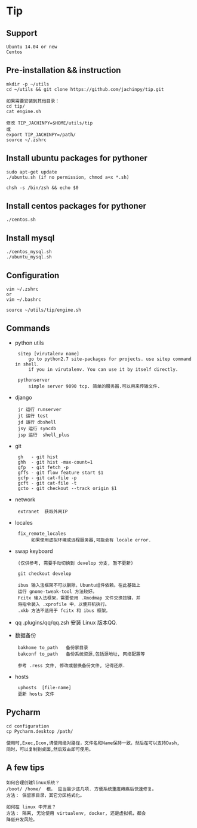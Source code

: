 Tip
========


##  Support

    Ubuntu 14.04 or new
    Centos


##  Pre-installation && instruction
    
    mkdir -p ~/utils
    cd ~/utils && git clone https://github.com/jachinpy/tip.git

    如果需要安装到其他目录：
    cd tip/
    cat engine.sh

    修改 TIP_JACHINPY=$HOME/utils/tip
    或
    export TIP_JACHINPY=/path/
    source ~/.zshrc


##  Install ubuntu packages for pythoner
    sudo apt-get update
    ./ubuntu.sh (if no permission, chmod a+x *.sh)

    chsh -s /bin/zsh && echo $0


##  Install centos packages for pythoner
    ./centos.sh
    

##  Install mysql
    ./centos_mysql.sh
    ./ubuntu_mysql.sh
     
	
##  Configuration
    vim ~/.zshrc
    or
    vim ~/.bashrc

    source ~/utils/tip/engine.sh


##  Commands
  
 + python utils
        
        sitep [virutalenv name]
            go to python2.7 site-packages for projects. use sitep command in shell.
            if you in virutalenv. You can use it by itself directly.

        pythonserver 
            simple server 9090 tcp. 简单的服务器.可以用来传输文件.
 + django

        jr 运行 runserver
        jt 运行 test
        jd 运行 dbshell
        jsy 运行 syncdb 
        jsp 运行  shell_plus

 + git 

        gh   - git hist 
        ghh  - git hist -max-count=1
        gfp  - git fetch -p
        gffs - git flow feature start $1
        gcfp - git cat-file -p 
        gcft - git cat-file -t
        gcto - git checkout --track origin $1

 + network

        extranet  获取外网IP        

 + locales

        fix_remote_locales 
             如果使用虚拟环境或远程服务器,可能会有 locale error.

 + swap keyboard
 
        (仅供参考, 需要手动切换到 develop 分支, 暂不更新)
        
        git checkout develop
 
        ibus 输入法框架不可以删除，Ubuntu组件依赖。在此基础上
        运行 gnome-tweak-tool 方法较好。
        Fcitx 输入法框架，需要使用 .Xmodmap 文件交换按键，并
        将指令装入 .xprofile 中，以便开机执行。
        .xkb 方法不适用于 fcitx 和 ibus 框架。

 + qq
        .plugins/qq/qq.zsh  安装 Linux 版本QQ.

 + 数据备份

        bakhome to_path   备份家目录
        bakconf to_path   备份系统资源,包括源地址, 网络配置等

        参考 .ress 文件, 修改或替换备份文件, 记得还原.

 + hosts

        uphosts  [file-name]
        更新 hosts 文件

##  Pycharm
    cd configuration
    cp Pycharm.desktop /path/

    使用时,Exec,Icon,请使用绝对路径，文件名和Name保持一致，然后在可以支持Dash,
    同时，可以复制到桌面,然后双击即可使用。


##  A few tips

    如何合理创建linux系统？
    /boot/ /home/  根， 应当最少这几项. 方便系统重度瘫痪后快速修复。
    方法： 保留家目录，其它分区格式化。

    如何在 linux 中开发？
    方法： 隔离, 无论使用 virtualenv, docker, 还是虚拟机，都会
    降低开发风险。

